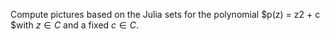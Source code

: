 Compute pictures based on the Julia sets for the polynomial $p(z) = z2 + c $with $z ∈ C$ and a fixed $c ∈ C$.